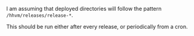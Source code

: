 I am assuming that deployed directories will follow the pattern `/hhvm/releases/release-*`.

This should be run either after every release, or periodically from a cron.